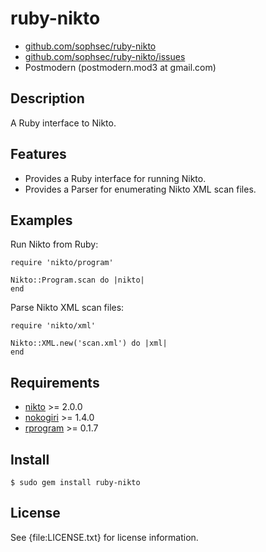 # ruby-nikto

* [github.com/sophsec/ruby-nikto](http://github.com/sophsec/ruby-nikto/)
* [github.com/sophsec/ruby-nikto/issues](http://github.com/sophsec/ruby-nikto/issues)
* Postmodern (postmodern.mod3 at gmail.com)

## Description

A Ruby interface to Nikto.

## Features

* Provides a Ruby interface for running Nikto.
* Provides a Parser for enumerating Nikto XML scan files.

## Examples

Run Nikto from Ruby:

    require 'nikto/program'
    
    Nikto::Program.scan do |nikto|
    end

Parse Nikto XML scan files:

    require 'nikto/xml'

    Nikto::XML.new('scan.xml') do |xml|
    end

## Requirements

* [nikto](http://cirt.net/nikto2) >= 2.0.0
* [nokogiri](http://nokogiri.rubyforge.org/) >= 1.4.0
* [rprogram](http://rprogram.rubyforge.org/) >= 0.1.7

## Install

    $ sudo gem install ruby-nikto

## License

See {file:LICENSE.txt} for license information.

